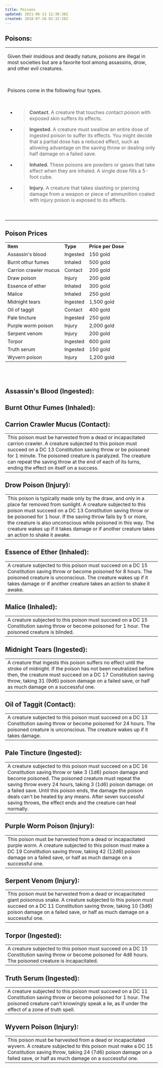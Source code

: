 ```yaml
---
title: Poisons
updated: 2021-06-13 12:30:38Z
created: 2018-07-28 02:32:20Z
---
```


## **Poisons:**

<table><tbody><tr class="odd"><td><p>Given their insidious and deadly nature, poisons are illegal in most societies but are a favorite tool among assassins, drow, and other evil creatures.</p><p> </p><p>Poisons come in the following four types.</p><p> </p><ul><li><blockquote><p><strong>Contact</strong>. A creature that touches contact poison with exposed skin suffers its effects.</p></blockquote></li><li><blockquote><p><strong>Ingested</strong>. A creature must swallow an entire dose of ingested poison to suffer its effects. You might decide that a partial dose has a reduced effect, such as allowing advantage on the saving throw or dealing only half damage on a failed save.</p></blockquote></li><li><blockquote><p><strong>Inhaled.</strong> These poisons are powders or gases that take effect when they are inhaled. A single dose fills a 5-foot cube.</p></blockquote></li><li><blockquote><p><strong>Injury.</strong> A creature that takes slashing or piercing damage from a weapon or piece of ammunition coated with injury poison is exposed to its effects.</p></blockquote></li></ul><p> </p></td></tr></tbody></table>

## **Poison Prices**

|                       |          |                    |
|-----------------------|----------|--------------------|
| **Item**              | **Type** | **Price per Dose** |
| Assassin's blood      | Ingested | 150 gold           |
| Burnt othur fumes     | Inhaled  | 500 gold           |
| Carrion crawler mucus | Contact  | 200 gold           |
| Draw poison           | Injury   | 200 gold           |
| Essence of ether      | Inhaled  | 300 gold           |
| Malice                | Inhaled  | 250 gold           |
| Midnight tears        | Ingested | 1,500 gold         |
| Oil of taggit         | Contact  | 400 gold           |
| Pale tincture         | Ingested | 250 gold           |
| Purple worm poison    | Injury   | 2,000 gold         |
| Serpent venom         | Injury   | 200 gold           |
| Torpor                | Ingested | 600 gold           |
| Truth serum           | Ingested | 150 gold           |
| Wyvern poison         | Injury   | 1,200 gold         |

##  

## **Assassin's Blood (Ingested):**

## **Burnt Othur Fumes (Inhaled):**

## **Carrion Crawler Mucus (Contact):**

|                                                                                                                                                                                                                                                                                                                                                        |
|--------------------------------------------------------------------------------------------------------------------------------------------------------------------------------------------------------------------------------------------------------------------------------------------------------------------------------------------------------|
| This poison must be harvested from a dead or incapacitated carrion crawler. A creature subjected to this poison must succeed on a DC 13 Constitution saving throw or be poisoned for 1 minute. The poisoned creature is paralyzed. The creature can repeat the saving throw at the end of each of its turns, ending the effect on itself on a success. |

## **Drow Poison (Injury):**

|                                                                                                                                                                                                                                                                                                                                                                                                                         |
|-------------------------------------------------------------------------------------------------------------------------------------------------------------------------------------------------------------------------------------------------------------------------------------------------------------------------------------------------------------------------------------------------------------------------|
| This poison is typically made only by the draw, and only in a place far removed from sunlight. A creature subjected to this poison must succeed on a DC 13 Constitution saving throw or be poisoned for 1 hour. If the saving throw fails by 5 or more, the creature is also unconscious while poisoned in this way. The creature wakes up if it takes damage or if another creature takes an action to shake it awake. |

## **Essence of Ether (Inhaled):**

|                                                                                                                                                                                                                                                                |
|----------------------------------------------------------------------------------------------------------------------------------------------------------------------------------------------------------------------------------------------------------------|
| A creature subjected to this poison must succeed on a DC 15 Constitution saving throw or become poisoned for 8 hours. The poisoned creature is unconscious. The creature wakes up if it takes damage or if another creature takes an action to shake it awake. |

## **Malice (Inhaled):**

|                                                                                                                                                        |
|--------------------------------------------------------------------------------------------------------------------------------------------------------|
| A creature subjected to this poison must succeed on a DC 15 Constitution saving throw or become poisoned for 1 hour. The poisoned creature is blinded. |

## **Midnight Tears (Ingested):**

|                                                                                                                                                                                                                                                                                                     |
|-----------------------------------------------------------------------------------------------------------------------------------------------------------------------------------------------------------------------------------------------------------------------------------------------------|
| A creature that ingests this poison suffers no effect until the stroke of midnight. If the poison has not been neutralized before then, the creature must succeed on a DC 17 Constitution saving throw, taking 31 (9d6) poison damage on a failed save, or half as much damage on a successful one. |


## **Oil of Taggit (Contact):**

|                                                                                                                                                                                                        |
|--------------------------------------------------------------------------------------------------------------------------------------------------------------------------------------------------------|
| A creature subjected to this poison must succeed on a DC 13 Constitution saving throw or become poisoned for 24 hours. The poisoned creature is unconscious. The creature wakes up if it takes damage. |

## **Pale Tincture (Ingested):**

|                                                                                                                                                                                                                                                                                                                                                                                                                                         |
|-----------------------------------------------------------------------------------------------------------------------------------------------------------------------------------------------------------------------------------------------------------------------------------------------------------------------------------------------------------------------------------------------------------------------------------------|
| A creature subjected to this poison must succeed on a DC 16 Constitution saving throw or take 3 (1d6) poison damage and become poisoned. The poisoned creature must repeat the saving throw every 24 hours, taking 3 (1d6) poison damage: on a failed save. Until this poison ends, the damage the poison deals can't be healed by any means. After seven successful saving throws, the effect ends and the creature can heal normally. |

## **Purple Worm Poison (Injury):**

|                                                                                                                                                                                                                                                       |
|-------------------------------------------------------------------------------------------------------------------------------------------------------------------------------------------------------------------------------------------------------|
| This poison must be harvested from a dead or incapacitated purple worm. A creature subjected to this poison must make a DC 19 Constitution saving throw, taking 42 (12d6) poison damage on a failed save, or half as much damage on a successful one. |

## **Serpent Venom (Injury):**

|                                                                                                                                                                                                                                                                      |
|----------------------------------------------------------------------------------------------------------------------------------------------------------------------------------------------------------------------------------------------------------------------|
| This poison must be harvested from a dead or incapacitated giant poisonous snake. A creature subjected to this poison must succeed on a DC 11 Constitution saving throw, taking 10 (3d6) poison damage on a failed save, or half as much damage on a successful one. |

## **Torpor (Ingested):**

|                                                                                                                                                                 |
|-----------------------------------------------------------------------------------------------------------------------------------------------------------------|
| A creature subjected to this poison must succeed on a DC 15 Constitution saving throw or become poisoned for 4d6 hours. The poisoned creature is incapacitated. |

## **Truth Serum (Ingested):**

|                                                                                                                                                                                                                          |
|--------------------------------------------------------------------------------------------------------------------------------------------------------------------------------------------------------------------------|
| A creature subjected to this poison must succeed on a DC 11 Constitution saving throw or become poisoned for 1 hour. The poisoned creature can't knowingly speak a lie, as if under the effect of a zone of truth spell. |

## **Wyvern Poison (Injury):**

|                                                                                                                                                                                                                                                 |
|-------------------------------------------------------------------------------------------------------------------------------------------------------------------------------------------------------------------------------------------------|
| This poison must be harvested from a dead or incapacitated wyvern. A creature subjected to this poison must make a DC 15 Constitution saving throw, taking 24 (7d6) poison damage on a failed save, or half as much damage on a successful one. |